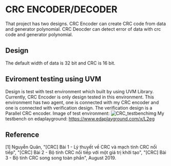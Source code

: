 # CRC ENCODER/DECODER
That project has two designs. CRC Encoder can create CRC code from data and generator polynomial. 
CRC Deocder can detect error of data with crc code and generator polynomial. 
## Design
The default width of data is 32 bit and CRC is 16 bit.
## Eviroment testing using UVM
Design is test with test environment which built by using UVM Library. Currently, CRC Encoder is only design tested in this environment.
This environment has two agent, one is connected with my CRC encoder and one is connected with verification design. The verification design is a Parallel CRC encoder.
Image of test environment:
![CRC_testbenchimg](https://github.com/user-attachments/assets/49e43ac9-35c6-4398-9140-8af29d359a36)
My testbench on edaplayground:
https://www.edaplayground.com/x/L2eg
## Reference
[1] 	Nguyễn Quân, "[CRC] Bài 1 - Lý thuyết về CRC và mạch tính CRC nối tiếp", "[CRC] Bài 2 - Bộ tính CRC nối tiếp với một giá trị khởi tạo", "[CRC] Bài 3 - Bộ tính CRC song song toàn phần", August 2019.  









